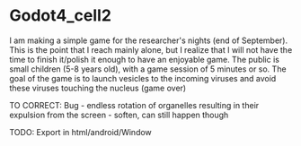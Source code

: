# Godot4_cell2

I am making a simple game for the researcher's nights (end of September). This is the point that I reach mainly alone, but I realize that I will not have the time to finish it/polish it enough to have an enjoyable game.
The public is small children (5-8 years old), with a game session of 5 minutes or so.
The goal of the game is to launch vesicles to the incoming viruses and avoid these viruses touching the nucleus (game over)


TO CORRECT:
Bug - endless rotation of organelles resulting in their expulsion from the screen - soften, can still happen though


TODO:
Export in html/android/Window
